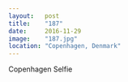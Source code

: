 ```yaml
---
layout:   post
title:    "187"
date:     2016-11-29
image:    "187.jpg"
location: "Copenhagen, Denmark"
---
```


Copenhagen Selfie
